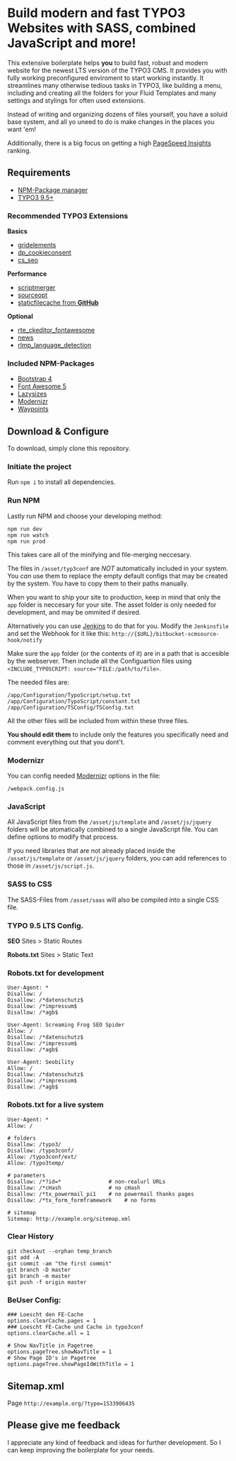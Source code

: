 # Build modern and fast TYPO3 Websites with SASS, combined JavaScript and more!

This extensive boilerplate helps **you** to build fast, robust and modern website for the newest LTS version of the TYPO3 CMS. It provides you with fully working preconfigured enviroment to start working instantly. It streamlines many otherwise tedious tasks in TYPO3, like building a menu, including and creating all the folders for your Fluid Templates and many settings and stylings for often used extensions. 

Instead of writing and organizing dozens of files yourself, you have a soluid base system, and all yo uneed to do is make changes in the places you want 'em!

Additionally, there is a big focus on getting a high [PageSpeed Insights](https://developers.google.com/speed/pagespeed/insights/) ranking.  

## Requirements
- [NPM-Package manager](https://nodejs.org/)
- [TYPO3 9.5+](https://typo3.org/download/)

### Recommended TYPO3 Extensions
**Basics**
- [gridelements](https://extensions.typo3.org/extension/gridelements/)
- [dp_cookieconsent](https://github.com/DirkPersky/typo3-dp_cookieconsent)
- [cs_seo](https://extensions.typo3.org/extension/cs_seo/)

**Performance**
- [scriptmerger](https://extensions.typo3.org/extension/scriptmerger/)
- [sourceopt](https://extensions.typo3.org/extension/sourceopt/)
- [staticfilecache from **GitHub**](https://github.com/lochmueller/staticfilecache/)

**Optional**
- [rte_ckeditor_fontawesome](https://github.com/DirkPersky/typo3-rte-ckeditor-fontawesome)
- [news](https://extensions.typo3.org/extension/news/)
- [rlmp_language_detection](https://extensions.typo3.org/extension/rlmp_language_detection/)


### Included NPM-Packages
- [Bootstrap 4](http://getbootstrap.com/)
- [Font Awesome 5](https://fontawesome.com/)
- [Lazysizes](https://github.com/aFarkas/lazysizes)
- [Modernizr](https://modernizr.com)
- [Waypoints](http://imakewebthings.com/waypoints/)

## Download & Configure
To download, simply clone this repository.

### Initiate the project
Run `npm i` to install all dependencies.

### Run NPM
Lastly run NPM and choose your developing method:
```
npm run dev
npm run watch
npm run prod
```

This takes care all of the minifying and file-merging neccesary.

The files in `/asset/typ3conf` are *NOT* automatically included in your system. You *can* use them to replace the empty default configs that may be created by the system. You have to copy them to their paths manually.

When you want to ship your site to production, keep in mind that only the `app` folder is neccesary for your site. The asset folder is only needed for development, and may be ommited if desired. 

Alternatively you can use [Jenkins](https://jenkins.io/) to do that for you. Modify the `Jenkinsfile` and set the Webhook for it like this: `http://{$URL}/bitbucket-scmsource-hook/notify`

Make sure the `app` folder (or the contents of it) are in a path that is accesible by the webserver. Then include all the Configuartion files using `<INCLUDE_TYPOSCRIPT: source="FILE:/path/to/file>`.

The needed files are:
```
/app/Configuration/TypoScript/setup.txt
/app/Configuration/TypoScript/constant.txt
/app/Configuration/TSConfig/TSConfig.txt
```
All the other files will be included from within these three files.

**You should edit them** to include only the features you specifically need and comment everything out that you dont't.

### Modernizr
You can config needed [Modernizr](https://modernizr.com/) options in the file:
```
/webpack.config.js
```

### JavaScript
All JavaScript files from the `/asset/js/template` and `/asset/js/jquery` folders will be atomatically combined to a single JavaScript file. You can define options to modify that process.

If you need libraries that are not already placed inside the `/asset/js/template` or `/asset/js/jquery` folders, you can add references to those in `/asset/js/script.js`.

### SASS to CSS
The SASS-Files from `/asset/saas` will also be compiled into a single CSS file.

### TYPO 9.5 LTS Config.

**SEO**
Sites > Static Routes

**Robots.txt**
Sites > Static Text

### Robots.txt for development
```
User-Agent: *
Disallow: /
Disallow: /*datenschutz$
Disallow: /*impressum$
Disallow: /*agb$

User-Agent: Screaming Frog SEO Spider
Allow: /
Disallow: /*datenschutz$
Disallow: /*impressum$
Disallow: /*agb$

User-Agent: Seobility
Allow: /
Disallow: /*datenschutz$
Disallow: /*impressum$
Disallow: /*agb$
```

### Robots.txt for a live system
```
User-Agent: *
Allow: /

# folders
Disallow: /typo3/
Disallow: /typo3conf/
Allow: /typo3conf/ext/
Allow: /typo3temp/

# parameters
Disallow: /*?id=*               # non-realurl URLs
Disallow: /*cHash               # no cHash
Disallow: /*tx_powermail_pi1    # no powermail thanks pages
Disallow: /*tx_form_formframework    # no forms

# sitemap
Sitemap: http://example.org/sitemap.xml
```

### Clear History
```
git checkout --orphan temp_branch
git add -A
git commit -am "the first commit"
git branch -D master
git branch -m master
git push -f origin master
```

### BeUser Config:
```
### Loescht den FE-Cache
options.clearCache.pages = 1
### Loescht FE-Cache und Cache in typo3conf 
options.clearCache.all = 1

# Show NavTitle in Pagetree
options.pageTree.showNavTitle = 1
# Show Page ID's in Pagetree
options.pageTree.showPageIdWithTitle = 1
```

## Sitemap.xml
Page
```http://example.org/?type=1533906435```

## Please give me feedback

I appreciate any kind of feedback and ideas for further development. So I can keep improving the boilerplate for your needs.
